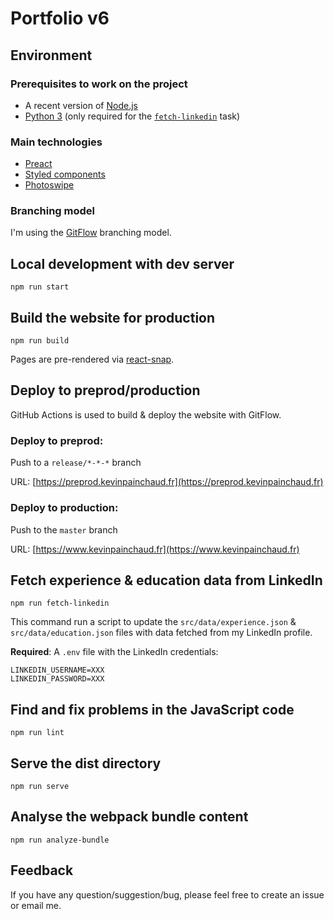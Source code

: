 # Portfolio v6

## Environment

### Prerequisites to work on the project

-   A recent version of [Node.js](https://nodejs.org/)
-   [Python 3](https://www.python.org) (only required for the [`fetch-linkedin`](#fetch-linkedin) task)

### Main technologies

-   [Preact](https://preactjs.com)
-   [Styled components](https://styled-components.com)
-   [Photoswipe](https://photoswipe.com)

### Branching model

I'm using the [GitFlow](https://nvie.com/posts/a-successful-git-branching-model/) branching model.

## Local development with dev server

`npm run start`

## Build the website for production

`npm run build`

Pages are pre-rendered via [react-snap](https://github.com/stereobooster/react-snap).

## Deploy to preprod/production

GitHub Actions is used to build & deploy the website with GitFlow.

### Deploy to preprod:

Push to a `release/*-*-*` branch

URL: [https://preprod.kevinpainchaud.fr](https://preprod.kevinpainchaud.fr)

### Deploy to production:

Push to the `master` branch

URL: [https://www.kevinpainchaud.fr](https://www.kevinpainchaud.fr)

## <a name="fetch-linkedin"></a>Fetch experience & education data from LinkedIn

`npm run fetch-linkedin`

This command run a script to update the `src/data/experience.json` & `src/data/education.json` files with data fetched from my LinkedIn profile.

**Required**: A `.env` file with the LinkedIn credentials:

```
LINKEDIN_USERNAME=XXX
LINKEDIN_PASSWORD=XXX
```

## Find and fix problems in the JavaScript code

`npm run lint`

## Serve the dist directory

`npm run serve`

## Analyse the webpack bundle content

`npm run analyze-bundle`

## Feedback

If you have any question/suggestion/bug, please feel free to create an issue or email me.
